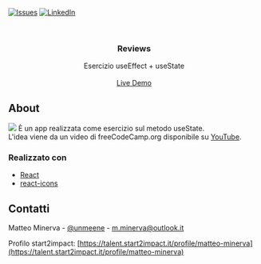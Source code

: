 <!-- PROJECT SHIELDS -->
[![Issues][issues-shield]](https://github.com/matteo-minerva/review-exercise/issues)
[![LinkedIn][linkedin-shield]](https://www.linkedin.com/in/m-minerva/)



<!-- PROJECT LOGO -->
<br />
<p align="center">
  <h3 align="center">Reviews</h3>

  <p align="center">
    Esercizio useEffect + useState
    <br />
    <br />
    <a href="https://review-exercise.vercel.app">Live Demo</a>
  </p>
</p>



<!-- RIGUARDO IL PROGETTO -->
## About

<a href="https://review-exercise.vercel.app"><img src="https://i.imgur.com/dYfrkUq.png"/></a>
È un app realizzata come esercizio sul metodo useState. <br/>
L'idea viene da un video di freeCodeCamp.org disponibile su <a href="https://youtu.be/4UZrsTqkcW4">YouTube</a>.


### Realizzato con

* [React](https://reactjs.org/)
* [react-icons](https://www.npmjs.com/package/react-icons)



<!-- CONTATTI -->
## Contatti

Matteo Minerva - [@unmeene](https://twitter.com/unmeene) - m.minerva@outlook.it

Profilo start2impact: [https://talent.start2impact.it/profile/matteo-minerva](https://talent.start2impact.it/profile/matteo-minerva)




<!-- MARKDOWN LINKS & IMAGES -->
<!-- https://www.markdownguide.org/basic-syntax/#reference-style-links -->
[issues-shield]: https://img.shields.io/github/issues/matteo-minerva/review-exercise/repo.svg?style=for-the-badge
[linkedin-shield]: https://img.shields.io/badge/-LinkedIn-black.svg?style=for-the-badge&logo=linkedin&colorB=555
[linkedin-url]: https://linkedin.com/in/matteo-minerva
